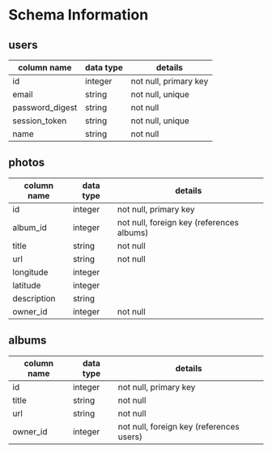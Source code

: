 # Schema Information

## users
column name     | data type | details
----------------|-----------|-----------------------
id              | integer   | not null, primary key
email           | string    | not null, unique
password_digest | string    | not null
session_token   | string    | not null, unique
name            | string    | not null

## photos
column name | data type | details
------------|-----------|-----------------------
id          | integer   | not null, primary key
album_id    | integer   | not null, foreign key (references albums)
title       | string    | not null
url         | string    | not null
longitude   | integer   |
latitude    | integer   |
description | string    |
owner_id    | integer   | not null

## albums
column name | data type | details
------------|-----------|-----------------------
id          | integer   | not null, primary key
title       | string    | not null
url         | string    | not null
owner_id    | integer   | not null, foreign key (references users)
